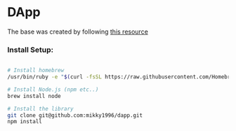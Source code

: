 # DApp

The base was created by following [this resource](https://www.youtube.com/watch?v=sCE-fQJAVQ4&t=601s)

### Install Setup:
```bash

# Install homebrew
/usr/bin/ruby -e "$(curl -fsSL https://raw.githubusercontent.com/Homebrew/install/master/install)"

# Install Node.js (npm etc..)
brew install node

# Install the library
git clone git@github.com:mikky1996/dapp.git
npm install

```
